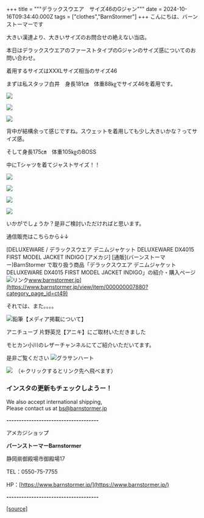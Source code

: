 +++
title = """デラックスウエア　サイズ46のGジャン"""
date = 2024-10-16T09:34:40.000Z
tags = ["clothes","BarnStormer"]
+++
こんにちは、バーンストーマーです

大きい漢達より、大きいサイズのお問合せの絶えない当店。

本日はデラックスウエアのファーストタイプのGジャンのサイズ感についてのお問い合わせ。

着用するサイズはXXXLサイズ相当のサイズ46

まずは私スタッフ白井　身長181㎝　体重88㎏でサイズ46を着用です。

[![](https://stat.ameba.jp/user_images/20241016/18/barnstormer-go/ba/48/j/o0466070015498687617.jpg)](https://stat.ameba.jp/user_images/20241016/18/barnstormer-go/ba/48/j/o0466070015498687617.jpg)

[![](https://stat.ameba.jp/user_images/20241016/18/barnstormer-go/6e/95/j/o0466070015498687619.jpg)](https://stat.ameba.jp/user_images/20241016/18/barnstormer-go/6e/95/j/o0466070015498687619.jpg)

[![](https://stat.ameba.jp/user_images/20241016/18/barnstormer-go/6f/d2/j/o0466070015498687620.jpg)](https://stat.ameba.jp/user_images/20241016/18/barnstormer-go/6f/d2/j/o0466070015498687620.jpg)

背中が結構余って感じですね。スウェットを着用しても少し大きいかな？ってサイズ感。

そして身長175㎝　体重105㎏のBOSS

中にTシャツを着てジャストサイズ！！

[![](https://stat.ameba.jp/user_images/20241016/18/barnstormer-go/a8/37/j/o0466070015498687621.jpg)](https://stat.ameba.jp/user_images/20241016/18/barnstormer-go/a8/37/j/o0466070015498687621.jpg)

[![](https://stat.ameba.jp/user_images/20241016/18/barnstormer-go/14/b3/j/o0466070015498687622.jpg)](https://stat.ameba.jp/user_images/20241016/18/barnstormer-go/14/b3/j/o0466070015498687622.jpg)

[![](https://stat.ameba.jp/user_images/20241016/18/barnstormer-go/0d/9b/j/o0466070015498687624.jpg)](https://stat.ameba.jp/user_images/20241016/18/barnstormer-go/0d/9b/j/o0466070015498687624.jpg)

[![](https://stat.ameba.jp/user_images/20241016/18/barnstormer-go/45/4a/j/o0466070015498687625.jpg)](https://stat.ameba.jp/user_images/20241016/18/barnstormer-go/45/4a/j/o0466070015498687625.jpg)

いかがでしょうか？是非ご検討いただければと思います。

通信販売はこちらから↓↓

[DELUXEWARE / デラックスウエア デニムジャケット DELUXEWARE DX4015 FIRST MODEL JACKET INDIGO \[アメカジ\] \[通販\](バーンストーマー)BarnStormer で取り扱う商品「デラックスウエア デニムジャケット DELUXEWARE DX4015 FIRST MODEL JACKET INDIGO」の紹介・購入ページ![リンク](https://c.stat100.ameba.jp/ameblo/symbols/v3.20.0/svg/gray/editor_link.svg)www.barnstormer.jp](https://www.barnstormer.jp/view/item/000000007880?category_page_id=ct49)

それでは、また。。。。

![鉛筆](https://stat100.ameba.jp/blog/ucs/img/char/char3/519.png)【メディア掲載について】

アニチューブ 片野英児【アニキ】にご取材いただきました

モヒカン小川のレザーチャンネルにてご紹介いただいてます。

是非ご覧ください ![グラサンハート](https://stat100.ameba.jp/blog/ucs/img/char/char3/148.png)

[![](https://stat.ameba.jp/user_images/20230412/16/barnstormer-go/6a/23/p/o0108010815269242493.png)](https://www.instagram.com/barnstormer_daily/)　（←クリックするとリンク先へ飛べます）

### インスタの更新もチェックしようー！

We also accept international shipping,  
Please contact us at bs@barnstormer.jp

**\-------------------------------------**

アメカジショップ

**バーンストーマーBarnstormer**

静岡県御殿場市御殿場17

TEL：0550-75-7755

HP：[https://www.barnstormer.jp/](https://www.barnstormer.jp/)

**\-------------------------------------**

[[source]](https://ameblo.jp/barnstormer-go/entry-12871508397.html)
